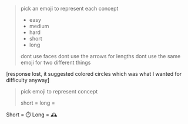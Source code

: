 > pick an emoji to represent each concept
> * easy
> * medium
> * hard
> * short
> * long
>
> dont use faces
> dont use the arrows for lengths
> dont use the same emoji for two different things

[response lost, it suggested colored circles which was what I wanted for difficulty anyway]

> pick emoji to represent concept
> 
> short = 
> long = 

Short = ⏱️
Long = 🕰️

